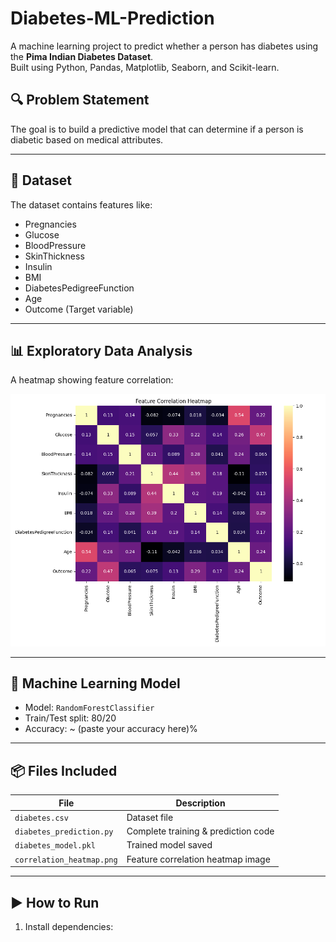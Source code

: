 # Diabetes-ML-Prediction

A machine learning project to predict whether a person has diabetes using the **Pima Indian Diabetes Dataset**.  
Built using Python, Pandas, Matplotlib, Seaborn, and Scikit-learn.

## 🔍 Problem Statement

The goal is to build a predictive model that can determine if a person is diabetic based on medical attributes.

---

## 📁 Dataset

The dataset contains features like:
- Pregnancies
- Glucose
- BloodPressure
- SkinThickness
- Insulin
- BMI
- DiabetesPedigreeFunction
- Age
- Outcome (Target variable)

---

## 📊 Exploratory Data Analysis

A heatmap showing feature correlation:

![Correlation Heatmap](correlation_heatmap.png)

---

## 🧠 Machine Learning Model

- Model: `RandomForestClassifier`
- Train/Test split: 80/20
- Accuracy: ~ (paste your accuracy here)%

---

## 📦 Files Included

| File | Description |
|------|-------------|
| `diabetes.csv` | Dataset file |
| `diabetes_prediction.py` | Complete training & prediction code |
| `diabetes_model.pkl` | Trained model saved |
| `correlation_heatmap.png` | Feature correlation heatmap image |

---

## ▶️ How to Run

1. Install dependencies:
